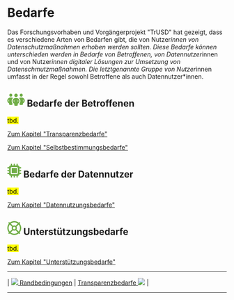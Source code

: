 # Bedarfe

Das Forschungsvorhaben und Vorgängerprojekt "TrUSD" hat gezeigt, dass es verschiedene Arten von Bedarfen gibt, die von Nutzer*innen von Datenschutzmaßnahmen erhoben werden sollten. Diese Bedarfe können unterschieden werden in Bedarfe von Betroffenen, von Datennutzer*innen und von Nutzer*innen digitaler Lösungen zur Umsetzung von Datenschmutzmaßnahmen. Die letztgenannte Gruppe von Nutzer*innen umfasst in der Regel sowohl Betroffene als auch Datennutzer*innen.

## **![](../../assets/images/team.svg) Bedarfe der Betroffenen** 

<mark>tbd.</mark>

[Zum Kapitel "Transparenzbedarfe"](<Transparenzbedarfe>)

[Zum Kapitel "Selbstbestimmungsbedarfe"](<Selbstbestimmungsbedarfe>)

## **![](../../assets/images/microchip.svg) Bedarfe der Datennutzer** 

<mark>tbd.</mark>

[Zum Kapitel "Datennutzungsbedarfe"](<Datennutzungsbedarfe>)

## **![](../../assets/images/life-ring.svg) Unterstützungsbedarfe** 

<mark>tbd.</mark>

[Zum Kapitel "Unterstützungsbedarfe"](<Unterstützungsbedarfe>)

****

| [![](/Daccord/assets/images/backward-solid.svg) Randbedingungen](<../Randbedingungen>) | [Transparenzbedarfe ![](/Daccord/assets/images/forward-solid.svg)](<Transparenzbedarfe>) |

****
